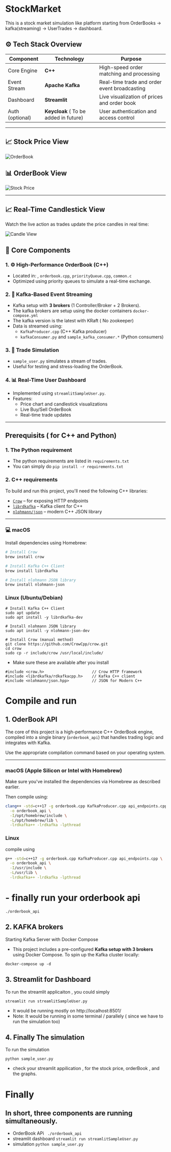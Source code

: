 # StockMarket
This is a stock market simulation like platform starting from OrderBooks -> kafka(streaming) -> UserTrades -> dashboard.

## ⚙️ Tech Stack Overview

| Component        | Technology       | Purpose                                    |
|------------------|------------------|--------------------------------------------|
| Core Engine   | **C++**          | High-speed order matching and processing   |
| Event Stream | **Apache Kafka** | Real-time trade and order event broadcasting |
| Dashboard     | **Streamlit**     | Live visualization of prices and order book |
| Auth (optional) | **Keycloak**  ( To be added in future)   | User authentication and access control     |



---

## 📈 Stock Price View
![OrderBook](https://raw.githubusercontent.com/KalyanSekhar7/StockMarket/main/Screen%20Recording%20orderbook.gif)

## 📊 OrderBook View

![Stock Price](https://raw.githubusercontent.com/KalyanSekhar7/StockMarket/main/Screen%20Recording%20stock_price.gif)

---

## 📈 Real-Time Candlestick View

Watch the live action as trades update the price candles in real time:

![Candle View](https://raw.githubusercontent.com/KalyanSekhar7/StockMarket/main/Screen%20Recording%20candle.gif)







## 🔧 Core Components

### 1. ⚙️ High-Performance OrderBook (C++)
- Located in: , `orderbook.cpp`, `priorityQueue.cpp`, `common.c`
- Optimized using priority queues to simulate a real-time exchange.

### 2. 🔄 Kafka-Based Event Streaming
- Kafka setup with **3 brokers** (1 Controller/Broker + 2 Brokers).
- The kafka brokers are setup using the docker containers `docker-compose.yml`
- The kafka version is the latest with KRaft ( No zookeeper)
- Data is streamed using:
  - `KafkaProducer.cpp` (C++ Kafka producer)
  - `kafkaConsumer.py` and `sample_kafka_consumer.*` (Python consumers)

### 3. 🎯 Trade Simulation
- `sample_user.py` simulates a stream of trades.
- Useful for testing and stress-loading the OrderBook.

### 4. 📊 Real-Time User Dashboard
- Implemented using `streamlitSampleUser.py`.
- Features:
  - Price chart and candlestick visualizations
  - Live Buy/Sell OrderBook
  - Real-time trade updates

---

## Prerequisits ( for C++ and Python)

### 1. The Python requirement
- The python requirements are listed in `requirements.txt`
- You can simply do `pip install -r requirements.txt`

### 2. C++ requirements

To build and run this project, you'll need the following C++ libraries:

- [`Crow`](https://github.com/CrowCpp/crow) – for exposing HTTP endpoints
- [`librdkafka`](https://github.com/edenhill/librdkafka) – Kafka client for C++
- [`nlohmann/json`](https://github.com/nlohmann/json) – modern C++ JSON library

---

### 💻 macOS

Install dependencies using Homebrew:

```bash
# Install Crow
brew install crow

# Install Kafka C++ Client
brew install librdkafka

# Install nlohmann JSON library
brew install nlohmann-json

```


### Linux (Ubuntu/Debian)
```
# Install Kafka C++ Client
sudo apt update
sudo apt install -y librdkafka-dev

# Install nlohmann JSON library
sudo apt install -y nlohmann-json-dev

# Install Crow (manual method)
git clone https://github.com/CrowCpp/crow.git
cd crow
sudo cp -r include/crow /usr/local/include/
```


- Make sure these are available after you install
```
#include <crow.h>                     // Crow HTTP framework
#include <librdkafka/rdkafkacpp.h>    // Kafka C++ client
#include <nlohmann/json.hpp>          // JSON for Modern C++
```


# Compile and run 
## 1. OderBook API

The core of this project is a high-performance C++ OrderBook engine, compiled into a single binary (`orderbook_api`) that handles trading logic and integrates with Kafka.

Use the appropriate compilation command based on your operating system.

---

###  macOS (Apple Silicon or Intel with Homebrew)

Make sure you've installed the dependencies via Homebrew as described earlier.

Then compile using:

```bash
clang++ -std=c++17 -g orderbook.cpp KafkaProducer.cpp api_endpoints.cpp \
  -o orderbook_api \
  -I/opt/homebrew/include \
  -L/opt/homebrew/lib \
  -lrdkafka++ -lrdkafka -lpthread
```


### Linux

compile using 

```bash
g++ -std=c++17 -g orderbook.cpp KafkaProducer.cpp api_endpoints.cpp \
  -o orderbook_api \
  -I/usr/include \
  -L/usr/lib \
  -lrdkafka++ -lrdkafka -lpthread

```

# - finally run your orderbook api 
  ```
./orderbook_api
```


## 2. KAFKA brokers
Starting Kafka Server with Docker Compose

- This project includes a pre-configured **Kafka setup with 3 brokers** using Docker Compose. To spin up the Kafka cluster locally:

```
docker-compose up -d
```

## 3. Streamlit for Dashboard

To run the streamlit applicaiton , you could simply

```streamlit run streamlitSampleUser.py```

- It would be running mostly on http://localhost:8501/ 
- Note: It would be running in some terminal / parallely ( since we have to run the simulation too)

## 4. Finally The simulation

To run the simulation

```python sample_user.py```

- check your streamlit appilication , for the stock price, orderBook , and the graphs.


# Finally 
## In short, three components are running simultaneously.
- OrderBook APi  ``` ./orderbook_api```
- streamlit dashboard ```streamlit run streamlitSampleUser.py```
- simulation ```python sample_user.py```







